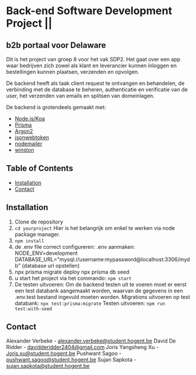 # Back-end Software Development Project || 

## b2b portaal voor Delaware
Dit is het project van groep 8 voor het vak SDP2. Het gaat over een app waar bedrijven zich zowel als klant en leverancier kunnen inloggen en bestellingen kunnen plaatsen, verzenden en opvolgen.

De backend heeft als taak client request te ontvangen en behandelen, de verbinding met de database te beheren, authenticatie en verificatie van de user, het verzenden van emails en splitsen van domeinlagen.


De backend is grotendeels gemaakt met:
-  [Node.js/Koa](https://www.cypress.io/)
-  [Prisma](https://www.prisma.io/)
-  [Argon2](https://argon2.online/)
-  [jsonwebtoken](https://jwt.io/)
-  [nodemailer](https://nodemailer.com/)
-  [winston](https://github.com/winstonjs/winston)







## Table of Contents
- [Installation](#installation)
- [Contact](#contact)



## Installation
1. Clone de repository
2. `cd yourproject`
Hier is het belangrijk om enkel te werken via node package manager.
3. `npm install`
4. de .env file correct configureren:
.env aanmaken:
NODE_ENV=development
DATABASE_URL="mysql://username:mypassword@localhost:3306/mydb" (database url opstellen)
5. npx prisma migrate deploy
npx prisma db seed
6. u start het project via het commando: 
`npm start`
7. De testen uitvoeren:
Om de backend testen uit te voeren moet er eerst een test databank aangemaakt worden, waarvan de gegevens in een .env.test bestand ingevuld moeten worden. 
Migrations uitvoeren op test databank: `npx test:prisma:migrate`
Testen uitvoeren: `npm run test:with-seed` 
 

## Contact

Alexander Verbeke - alexander.verbeke@student.hogent.be
David De Ridder - davidderidder2404@gmail.com
Joris Yangsheng Xu - Joris.xu@student.hogent.be
Pushwant Sagoo - pushwant.sagoo@student.hogent.be
Sujan Sapkota - sujan.sapkota@student.hogent.be 







